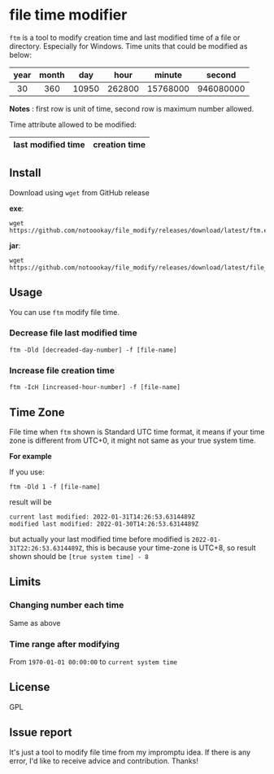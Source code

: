 # file time modifier

`ftm` is a tool to modify creation time and last modified
time of a file or directory. Especially for Windows.
Time units that could be modified as below:

| year | month |  day  |  hour  |  minute  |   second  |
|:----:|:-----:|:-----:|:------:|:--------:|:---------:|
|  30  |  360  | 10950 | 262800 | 15768000 | 946080000 |

**Notes** : first row is unit of time, second row is 
maximum number allowed.

Time attribute allowed to be modified:

| last modified time | creation time |
| ------------------ | ------------- |

## Install
Download using `wget` from GitHub release

**exe**:
```
wget https://github.com/notoookay/file_modify/releases/download/latest/ftm.exe
```

**jar**:

```
wget https://github.com/notoookay/file_modify/releases/download/latest/file_modify.jar
```

## Usage

You can use `ftm` modify file time.

### Decrease file last modified time

```
ftm -Dld [decreaded-day-number] -f [file-name]
```

### Increase file creation time

```
ftm -IcH [increased-hour-number] -f [file-name]
```

## Time Zone

File time when `ftm` shown is Standard UTC time format,
it means if your time zone is different from UTC+0, it
might not same as your true system time.

**For example**

If you use:

```
ftm -Dld 1 -f [file-name]
```

result will be

```
current last modified: 2022-01-31T14:26:53.6314489Z
modified last modified: 2022-01-30T14:26:53.6314489Z
```

but actually your last modified time before modified is
`2022-01-31T22:26:53.6314489Z`, this is because your time-zone
is UTC+8, so result shown should be
`[true system time] - 8`

## Limits

### Changing number each time

Same as above

### Time range after modifying

From `1970-01-01 00:00:00` to `current system time`

## License

GPL

## Issue report

It's just a tool to modify file time from my impromptu
idea. If there is any error, I'd like to receive advice
and contribution. Thanks!

